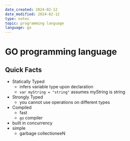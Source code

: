 ```yaml
---
date_created: 2024-02-12
date_modified: 2024-02-12
type: notes
topic: programming language
language: go
---
```


# GO programming language
## Quick Facts
- Statically Typed
	- infers variable type upon declaration 
	- `var myString = "string"` assumes myString is string
- Strongly Typed
	- you cannot use operations on different types
- Compiled
	- fast
	- `go` compiler
- built in concurrency
- simple
	- garbage collectioneeN  